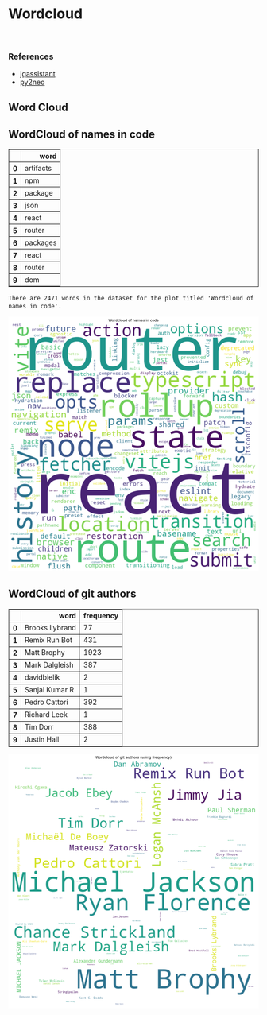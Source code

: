 # Wordcloud
<br>  

### References
- [jqassistant](https://jqassistant.org)
- [py2neo](https://py2neo.org/2021.1/)





## Word Cloud

## WordCloud of names in code




<div>
<table border="1" class="dataframe">
  <thead>
    <tr style="text-align: right;">
      <th></th>
      <th>word</th>
    </tr>
  </thead>
  <tbody>
    <tr>
      <th>0</th>
      <td>artifacts</td>
    </tr>
    <tr>
      <th>1</th>
      <td>npm</td>
    </tr>
    <tr>
      <th>2</th>
      <td>package</td>
    </tr>
    <tr>
      <th>3</th>
      <td>json</td>
    </tr>
    <tr>
      <th>4</th>
      <td>react</td>
    </tr>
    <tr>
      <th>5</th>
      <td>router</td>
    </tr>
    <tr>
      <th>6</th>
      <td>packages</td>
    </tr>
    <tr>
      <th>7</th>
      <td>react</td>
    </tr>
    <tr>
      <th>8</th>
      <td>router</td>
    </tr>
    <tr>
      <th>9</th>
      <td>dom</td>
    </tr>
  </tbody>
</table>
</div>



    There are 2471 words in the dataset for the plot titled 'Wordcloud of names in code'.



    
![png](Wordcloud_files/Wordcloud_14_1.png)
    


## WordCloud of git authors




<div>
<table border="1" class="dataframe">
  <thead>
    <tr style="text-align: right;">
      <th></th>
      <th>word</th>
      <th>frequency</th>
    </tr>
  </thead>
  <tbody>
    <tr>
      <th>0</th>
      <td>Brooks Lybrand</td>
      <td>77</td>
    </tr>
    <tr>
      <th>1</th>
      <td>Remix Run Bot</td>
      <td>431</td>
    </tr>
    <tr>
      <th>2</th>
      <td>Matt Brophy</td>
      <td>1923</td>
    </tr>
    <tr>
      <th>3</th>
      <td>Mark Dalgleish</td>
      <td>387</td>
    </tr>
    <tr>
      <th>4</th>
      <td>davidbielik</td>
      <td>2</td>
    </tr>
    <tr>
      <th>5</th>
      <td>Sanjai Kumar R</td>
      <td>1</td>
    </tr>
    <tr>
      <th>6</th>
      <td>Pedro Cattori</td>
      <td>392</td>
    </tr>
    <tr>
      <th>7</th>
      <td>Richard Leek</td>
      <td>1</td>
    </tr>
    <tr>
      <th>8</th>
      <td>Tim Dorr</td>
      <td>388</td>
    </tr>
    <tr>
      <th>9</th>
      <td>Justin Hall</td>
      <td>2</td>
    </tr>
  </tbody>
</table>
</div>




    
![png](Wordcloud_files/Wordcloud_17_0.png)
    

